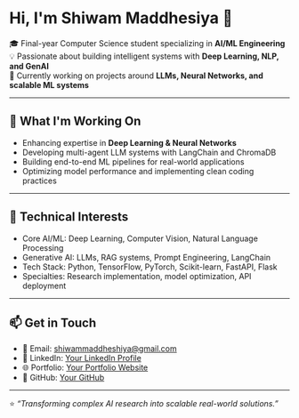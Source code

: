 # Hi, I'm Shiwam Maddhesiya 👋
🎓 Final-year Computer Science student specializing in **AI/ML Engineering**  
💡 Passionate about building intelligent systems with **Deep Learning, NLP, and GenAI**  
🚀 Currently working on projects around **LLMs, Neural Networks, and scalable ML systems**

---

## 🚀 What I'm Working On
- Enhancing expertise in **Deep Learning & Neural Networks**
- Developing multi-agent LLM systems with LangChain and ChromaDB
- Building end-to-end ML pipelines for real-world applications
- Optimizing model performance and implementing clean coding practices

---

## 💼 Technical Interests
- Core AI/ML: Deep Learning, Computer Vision, Natural Language Processing
- Generative AI: LLMs, RAG systems, Prompt Engineering, LangChain
- Tech Stack: Python, TensorFlow, PyTorch, Scikit-learn, FastAPI, Flask
- Specialties: Research implementation, model optimization, API deployment

---

## 📫 Get in Touch
- 📧 Email: [shiwammaddheshiya@gmail.com](mailto:shiwammaddheshiya@gmail.com)  
- 💼 LinkedIn: [Your LinkedIn Profile](https://www.linkedin.com/in/shiwamm/)
- 🌐 Portfolio: [Your Portfolio Website](https://shiwam-m.github.io/Portfolio/)
- 🐙 GitHub: [Your GitHub](https://github.com/Shiwam-m)

---
⭐️ *“Transforming complex AI research into scalable real-world solutions.”*

